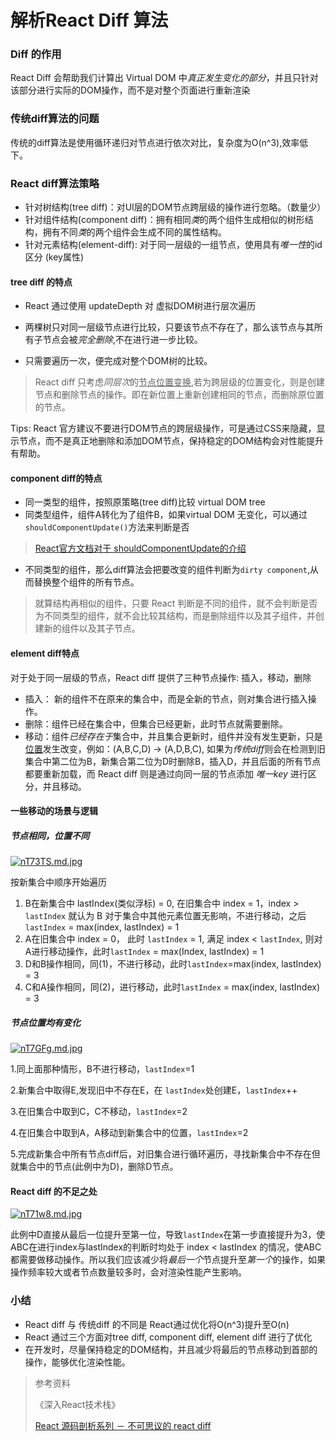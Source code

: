 # 解析React Diff 算法

### Diff 的作用

React Diff 会帮助我们计算出 Virtual DOM 中*真正发生变化的部分*，并且只针对该部分进行实际的DOM操作，而不是对整个页面进行重新渲染

### 传统diff算法的问题

传统的diff算法是使用循环递归对节点进行依次对比，复杂度为O(n^3),效率低下。

### React diff算法策略

- 针对树结构(tree diff)：对UI层的DOM节点跨层级的操作进行忽略。（数量少）
- 针对组件结构(component diff)：拥有相同*类*的两个组件生成相似的树形结构，拥有不同*类*的两个组件会生成不同的属性结构。
- 针对元素结构(element-diff): 对于同一层级的一组节点，使用具有*唯一性*的id区分 (key属性)



#### tree diff 的特点

- React 通过使用 updateDepth 对 虚拟DOM树进行层次遍历

- 两棵树只对同一层级节点进行比较，只要该节点不存在了，那么该节点与其所有子节点会被*完全删除*,不在进行进一步比较。
- 只需要遍历一次，便完成对整个DOM树的比较。

> React diff 只考虑*同层次*的<u>节点位置变换</u>,若为跨层级的位置变化，则是创建节点和删除节点的操作。即在新位置上重新创建相同的节点，而删除原位置的节点。

 

Tips:  React 官方建议不要进行DOM节点的跨层级操作，可是通过CSS来隐藏，显示节点，而不是真正地删除和添加DOM节点，保持稳定的DOM结构会对性能提升有帮助。



#### component diff的特点

- 同一类型的组件，按照原策略(tree diff)比较 virtual DOM tree 
- 同类型组件，组件A转化为了组件B，如果virtual DOM 无变化，可以通过`shouldComponentUpdate()`方法来判断是否

> [React官方文档对于 shouldComponentUpdate的介绍](https://zh-hans.reactjs.org/docs/optimizing-performance.html#shouldcomponentupdate-in-action)

- 不同类型的组件，那么diff算法会把要改变的组件判断为`dirty component`,从而替换整个组件的所有节点。

> 就算结构再相似的组件，只要 React 判断是不同的组件，就不会判断是否为不同类型的组件，就不会比较其结构，而是删除组件以及其子组件，并创建新的组件以及其子节点。



#### element diff特点

对于处于同一层级的节点，React diff 提供了三种节点操作: 插入，移动，删除

- 插入： 新的组件不在原来的集合中，而是全新的节点，则对集合进行插入操作。
- 删除：组件已经在集合中，但集合已经更新，此时节点就需要删除。
- 移动：组件*已经存在于*集合中，并且集合更新时，组件并没有发生更新，只是<u>位置</u>发生改变，例如：(A,B,C,D) → (A,D,B,C), 如果为*传统diff*则会在检测到旧集合中第二位为B，新集合第二位为D时删除B，插入D，并且后面的所有节点都要重新加载，而 React diff 则是通过向同一层的节点添加 *唯一key* 进行区分，并且移动。



#### 一些移动的场景与逻辑

##### 节点相同，位置不同

[![nT73TS.md.jpg](https://s2.ax1x.com/2019/09/18/nT73TS.md.jpg)](https://imgchr.com/i/nT73TS)

按新集合中顺序开始遍历

1. B在新集合中 lastIndex(类似浮标) = 0, 在旧集合中 index = 1，index > `lastIndex` 就认为 B 对于集合中其他元素位置无影响，不进行移动，之后` lastIndex` = max(index, lastIndex) = 1
2. A在旧集合中 index = 0， 此时 `lastIndex` = 1, 满足 index < `lastIndex`, 则对A进行移动操作，此时`lastIndex` = max(Index, lastIndex) = 1
3. D和B操作相同，同(1)，不进行移动，此时`lastIndex`=max(index, lastIndex) = 3
4. C和A操作相同，同(2)，进行移动，此时`lastIndex` = max(index, lastIndex) = 3

##### 节点位置均有变化

[![nT7GFg.md.jpg](https://s2.ax1x.com/2019/09/18/nT7GFg.md.jpg)](https://imgchr.com/i/nT7GFg)

1.同上面那种情形，B不进行移动，`lastIndex`=1

2.新集合中取得E,发现旧中不存在E，在 `lastIndex`处创建E，`lastIndex`++

3.在旧集合中取到C，C不移动，`lastIndex`=2

4.在旧集合中取到A，A移动到新集合中的位置，`lastIndex`=2

5.完成新集合中所有节点diff后，对旧集合进行循环遍历，寻找新集合中不存在但就集合中的节点(此例中为D)，删除D节点。

#### React diff 的不足之处

[![nT71w8.md.jpg](https://s2.ax1x.com/2019/09/18/nT71w8.md.jpg)](https://imgchr.com/i/nT71w8)

此例中D直接从最后一位提升至第一位，导致`lastIndex`在第一步直接提升为3，使ABC在进行index与lastIndex的判断时均处于 index < lastIndex 的情况，使ABC都需要做移动操作。所以我们应该减少将*最后一个*节点提升至*第一个*的操作，如果操作频率较大或者节点数量较多时，会对渲染性能产生影响。





### 小结

- React diff 与 传统diff 的不同是 React通过优化将O(n^3)提升至O(n)
- React 通过三个方面对tree diff, component diff, element diff 进行了优化
- 在开发时，尽量保持稳定的DOM结构，并且减少将最后的节点移动到首部的操作，能够优化渲染性能。



> 参考资料
>
> 《深入React技术栈》
>
> [React 源码剖析系列 － 不可思议的 react diff](https://zhuanlan.zhihu.com/p/20346379)

